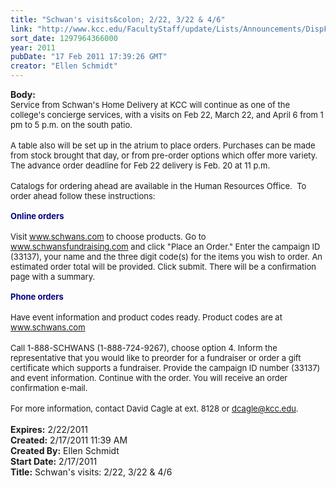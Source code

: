 ```yaml
---
title: "Schwan's visits&colon; 2/22, 3/22 & 4/6"
link: "http://www.kcc.edu/FacultyStaff/update/Lists/Announcements/DispForm.aspx?ID=124"
sort_date: 1297964366000
year: 2011
pubDate: "17 Feb 2011 17:39:26 GMT"
creator: "Ellen Schmidt"
---
```


<div><b>Body:</b> <div class=ExternalClass4BFD54FD21D84BCFB0E3C09BA14425F2><div><font size=2>Service from Schwan's Home Delivery at KCC will continue as one of the college's concierge services, with a visits on Feb 22, March 22, and April 6 from 1 pm to 5 p.m. on the south patio.</font></div>
<div><font size=2></font> </div>
<div><font size=2>A table also will be set up in the atrium to place orders. Purchases can be made from stock brought that day, or from pre-order options which offer more variety. The advance order deadline for Feb 22 delivery is Feb. 20 at 11 p.m.</font></div>
<div><font size=2></font> </div>
<div><font size=2>Catalogs for ordering ahead are available in the Human Resources Office.  To order ahead follow these instructions:</font></div>
<div><font size=2> </font></div>
<div><strong><font color="#000080" size=2>Online orders </font></strong></div>
<div><font size=2></font> </div>
<div><font size=2>Visit </font><a href="http://www.schwans.com"><font size=2>www.schwans.com</font></a><font size=2> to choose products. Go to </font><a href="http://www.schwansfundraising.com"><font size=2>www.schwansfundraising.com</font></a><font size=2> and click &quot;Place an Order.&quot; Enter the campaign ID (33137), your name and the three digit code(s) for the items you wish to order. An estimated order total will be provided. Click submit. There will be a confirmation page with a summary. </font></div>
<div><font size=2> </font></div>
<div><font color="#000080" size=2><strong>Phone orders</strong></font></div>
<div><font size=2></font> </div>
<div><font size=2>Have event information and product codes ready. Product codes are at </font><a href="http://www.schwans.com"><font size=2>www.schwans.com</font></a><font size=2> </font></div>
<div><font size=2></font> </div>
<div><font size=2>Call 1-888-SCHWANS (1-888-724-9267), choose option 4. Inform the representative that you would like to preorder for a fundraiser or order a gift certificate which supports a fundraiser. Provide the campaign ID number (33137) and event information. Continue with the order. You will receive an order confirmation e-mail.</font></div>
<div><font size=2></font> </div>
<div><font size=2>For more information, contact David Cagle at ext. 8128 or </font><a href="mailto:dcagle@kcc.edu"><font size=2>dcagle@kcc.edu</font></a><font size=2>.</font></div>
<div> </div></div></div>
<div><b>Expires:</b> 2/22/2011</div>
<div><b>Created:</b> 2/17/2011 11:39 AM</div>
<div><b>Created By:</b> Ellen Schmidt</div>
<div><b>Start Date:</b> 2/17/2011</div>
<div><b>Title:</b> Schwan&#39;s visits: 2/22, 3/22 &amp; 4/6</div>
